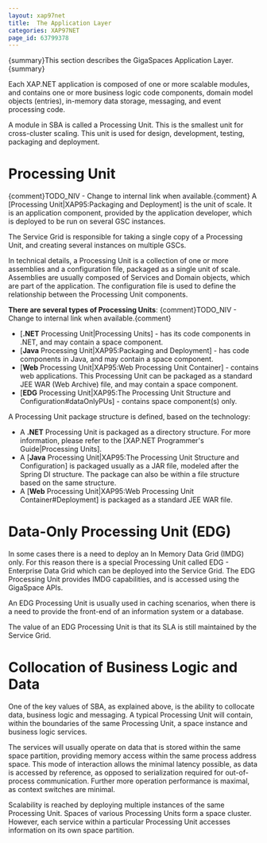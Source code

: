 ```yaml
---
layout: xap97net
title:  The Application Layer
categories: XAP97NET
page_id: 63799378
---
```


{summary}This section describes the GigaSpaces Application Layer.{summary}

Each XAP.NET application is composed of one or more scalable modules, and contains one or more business logic code components, domain model objects (entries), in-memory data storage, messaging, and event processing code.

A module in SBA is called a Processing Unit. This is the smallest unit for cross-cluster scaling. This unit is used for design, development, testing, packaging and deployment.

# Processing Unit

{comment}TODO_NIV - Change to internal link when available.{comment}
A [Processing Unit|XAP95:Packaging and Deployment] is the unit of scale. It is an application component, provided by the application developer, which is deployed to be run on several GSC instances.

The Service Grid is responsible for taking a single copy of a Processing Unit, and creating several instances on multiple GSCs.

In technical details, a Processing Unit is a collection of one or more assemblies and a configuration file, packaged as a single unit of scale. Assemblies are usually composed of Services and Domain objects, which are part of the application. The configuration file is used to define the relationship between the Processing Unit components.

**There are several types of Processing Units**:
{comment}TODO_NIV - Change to internal link when available.{comment}
- [**.NET** Processing Unit|Processing Units] -  has its code components in .NET, and may contain a space component.
- [**Java** Processing Unit|XAP95:Packaging and Deployment] - has code components in Java, and may contain a space component.
- [**Web** Processing Unit|XAP95:Web Processing Unit Container] - contains web applications. This Processing Unit can be packaged as a standard JEE WAR (Web Archive) file, and may contain a space component.
- [**EDG** Processing Unit|XAP95:The Processing Unit Structure and Configuration#dataOnlyPUs] - contains space component(s) only.

A Processing Unit package structure is defined, based on the technology:
- A **.NET** Processing Unit is packaged as a directory structure. For more information, please refer to the [XAP.NET Programmer's Guide|Processing Units].
- A [**Java** Processing Unit|XAP95:The Processing Unit Structure and Configuration] is packaged usually as a JAR file, modeled after the Spring DI structure. The package can also be within a file structure based on the same structure.
- A [**Web** Processing Unit|XAP95:Web Processing Unit Container#Deployment] is packaged as a standard JEE WAR file.

# Data-Only Processing Unit (EDG)

In some cases there is a need to deploy an In Memory Data Grid (IMDG) only. For this reason there is a special Processing Unit called EDG - Enterprise Data Grid which can be deployed into the Service Grid. The EDG Processing Unit provides IMDG capabilities, and is accessed using the GigaSpace APIs.

An EDG Processing Unit is usually used in caching scenarios, when there is a need to provide the front-end of an information system or a database.

The value of an EDG Processing Unit is that its SLA is still maintained by the Service Grid.

# Collocation of Business Logic and Data

One of the key values of SBA, as explained above, is the ability to collocate data, business logic and messaging. A typical Processing Unit will contain, within the boundaries of the same Processing Unit, a space instance and business logic services.

The services will usually operate on data that is stored within the same space partition, providing memory access within the same process address space. This mode of interaction allows the minimal latency possible, as data is accessed by reference, as opposed to serialization required for out-of-process communication. Further more operation performance is maximal, as context switches are minimal.

Scalability is reached by deploying multiple instances of the same Processing Unit. Spaces of various Processing Units form a space cluster. However, each service within a particular Processing Unit accesses information on its own space partition.
